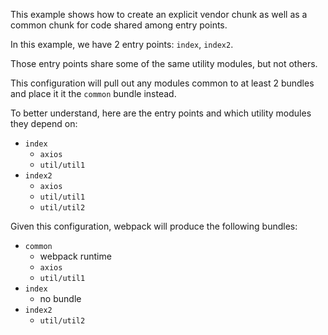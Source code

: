 This example shows how to create an explicit vendor chunk as well as a common chunk for code shared among entry points. 

In this example, we have 2 entry points: `index`, `index2`. 

Those entry points share some of the same utility modules, but not others. 

This configuration will pull out any modules common to at least 2 bundles and place it it the `common` bundle instead.

To better understand, here are the entry points and which utility modules they depend on:

- `index`
  - `axios`
  - `util/util1`
- `index2`
  - `axios`
  - `util/util1`
  - `util/util2`

Given this configuration, webpack will produce the following bundles:

- `common`
  - webpack runtime
  - `axios`
  - `util/util1`
- `index`
  - no bundle
- `index2`
  - `util/util2`